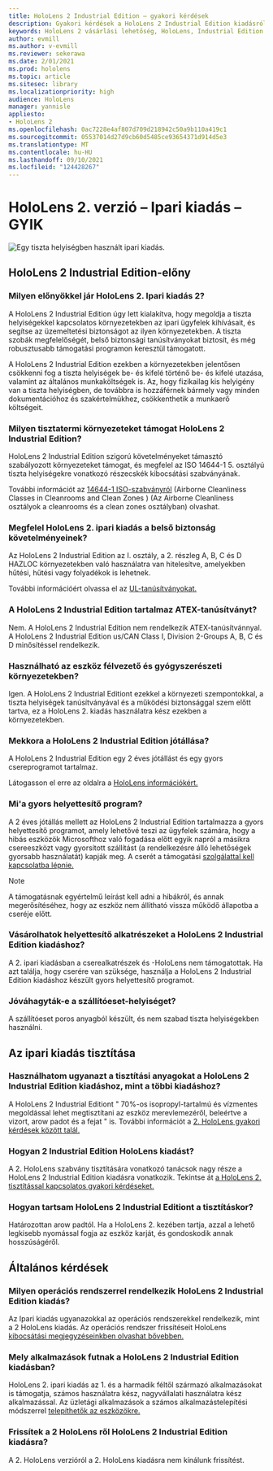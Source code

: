 ```yaml
---
title: HoloLens 2 Industrial Edition – gyakori kérdések
description: Gyakori kérdések a HoloLens 2 Industrial Edition kiadásról
keywords: HoloLens 2 vásárlási lehetőség, HoloLens, Industrial Edition
author: evmill
ms.author: v-evmill
ms.reviewer: sekerawa
ms.date: 2/01/2021
ms.prod: hololens
ms.topic: article
ms.sitesec: library
ms.localizationpriority: high
audience: HoloLens
manager: yannisle
appliesto:
- HoloLens 2
ms.openlocfilehash: 0ac7228e4af807d709d218942c50a9b110a419c1
ms.sourcegitcommit: 05537014d27d9cb60d5485ce93654371d914d5e3
ms.translationtype: MT
ms.contentlocale: hu-HU
ms.lasthandoff: 09/10/2021
ms.locfileid: "124428267"
---
```

# <a name="hololens-2---industrial-edition-faq"></a>HoloLens 2. verzió – Ipari kiadás – GYIK

![Egy tiszta helyiségben használt ipari kiadás.](./images/industrial-sku-with-remote-assist.png)

## <a name="hololens-2-industrial-edition-benefits"></a>HoloLens 2 Industrial Edition-előny

### <a name="what-benefits-does-hololens-2-industrial-edition-2-include"></a>Milyen előnyökkel jár HoloLens 2. Ipari kiadás 2?

A HoloLens 2 Industrial Edition úgy lett kialakítva, hogy megoldja a tiszta helyiségekkel kapcsolatos környezetekben az ipari ügyfelek kihívásait, és segítse az üzemeltetési biztonságot az ilyen környezetekben. A tiszta szobák megfelelőségét, belső biztonsági tanúsítványokat biztosít, és még robusztusabb támogatási programon keresztül támogatott.

A HoloLens 2 Industrial Edition ezekben a környezetekben jelentősen csökkenni fog a tiszta helyiségek be- és kifelé történő be- és kifelé utazása, valamint az általános munkaköltségek is. Az, hogy fizikailag kis helyigény van a tiszta helyiségben, de továbbra is hozzáférnek bármely vagy minden dokumentációhoz és szakértelmükhez, csökkenthetik a munkaerő költségeit.

### <a name="what-clean-room-environments-does-hololens-2-industrial-edition-support"></a>Milyen tisztatermi környezeteket támogat HoloLens 2 Industrial Edition?

HoloLens 2 Industrial Edition szigorú követelményeket támasztó szabályozott környezeteket támogat, és megfelel az ISO 14644-1 5. osztályú tiszta helyiségekre vonatkozó részecskék kibocsátási szabványának.

További információt az [14644-1 ISO-szabványról](https://www.iso.org/standard/53394.html) (Airborne Cleanliness Classes in Cleanrooms and Clean Zones ) (Az Airborne Cleanliness osztályok a cleanrooms és a clean zones osztályban) olvashat.

### <a name="does-hololens-2-industrial-edition-meet-requirements-for-intrinsic-safety"></a>Megfelel HoloLens 2. ipari kiadás a belső biztonság követelményeinek?

Az HoloLens 2 Industrial Edition az I. osztály, a 2. részleg A, B, C és D HAZLOC környezetekben való használatra van hitelesítve, amelyekben hűtési, hűtési vagy folyadékok is lehetnek.

További információért olvassa el az [UL-tanúsítványokat.](https://www.ul.com/services/ul-and-c-ul-hazardous-areas-certification-north-america?csrf-token=CIwNZNlR4XbisJF39I8yWnWX9wX4WFoz&amp;Search=UL+Class+I%2C+Dev+2+&amp;search-submit=Search)

### <a name="does-the-hololens-2-industrial-edition-hold-an-atex-certification"></a>A HoloLens 2 Industrial Edition tartalmaz ATEX-tanúsítványt?

Nem. A HoloLens 2 Industrial Edition nem rendelkezik ATEX-tanúsítvánnyal. A HoloLens 2 Industrial Edition us/CAN Class I, Division 2-Groups A, B, C és D minősítéssel rendelkezik.

### <a name="can-the-device-be-used-in-semiconductor-and-pharmaceutical-environments"></a>Használható az eszköz félvezető és gyógyszerészeti környezetekben?

Igen. A HoloLens 2 Industrial Editiont ezekkel a környezeti szempontokkal, a tiszta helyiségek tanúsítványával és a működési biztonsággal szem előtt tartva, ez a HoloLens 2. kiadás használatra kész ezekben a környezetekben.

### <a name="what-is-the-hololens-2-industrial-edition-warranty"></a>Mekkora a HoloLens 2 Industrial Edition jótállása?

A HoloLens 2 Industrial Edition egy 2 éves jótállást és egy gyors csereprogramot tartalmaz.

Látogasson el erre az oldalra a [HoloLens információkért.](https://support.microsoft.com/warranty)

### <a name="what39s-the-rapid-replacement-program"></a>Mi&#39;a gyors helyettesítő program?

A 2 éves jótállás mellett az HoloLens 2 Industrial Edition tartalmazza a gyors helyettesítő programot, amely lehetővé teszi az ügyfelek számára, hogy a hibás eszközök Microsofthoz való fogadása előtt egyik napról a másikra csereeszközt vagy gyorsított szállítást (a rendelkezésre álló lehetőségek gyorsabb használatát) kapják meg. A cserét a támogatási [szolgálattal kell kapcsolatba lépnie.](https://aka.ms/hololenssupport)

> [!NOTE]
> A támogatásnak egyértelmű leírást kell adni a hibákról, és annak megerősítéséhez, hogy az eszköz nem állítható vissza működő állapotba a cseréje előtt.

### <a name="can-i-purchase-replacement-parts-for-hololens-2-industrial-edition"></a>Vásárolhatok helyettesítő alkatrészeket a HoloLens 2 Industrial Edition kiadáshoz?

A 2. ipari kiadásban a cserealkatrészek és -HoloLens nem támogatottak. Ha azt találja, hogy cserére van szüksége, használja a HoloLens 2 Industrial Edition kiadáshoz készült gyors helyettesítő programot.

### <a name="is-the-carrying-case-clean-room-approved"></a>Jóváhagyták-e a szállítóeset-helyiséget?

A szállítóeset poros anyagból készült, és nem szabad tiszta helyiségekben használni.

## <a name="cleaning-the-industrial-edition"></a>Az ipari kiadás tisztítása

### <a name="can-i-use-the-same-cleaning-materials-for-hololens-2-industrial-edition-as-the-other-editions"></a>Használhatom ugyanazt a tisztítási anyagokat a HoloLens 2 Industrial Edition kiadáshoz, mint a többi kiadáshoz?

A HoloLens 2 Industrial Editiont &quot; 70%-os isopropyl-tartalmú és vízmentes megoldással lehet megtisztítani az eszköz merevlemezéről, beleértve a vizort, arow padot és a fejat &quot; is. További információt a [2. HoloLens gyakori kérdések között talál.](/hololens/hololens2-maintenance)

### <a name="how-do-i-clean-hololens-2-industrial-edition"></a>Hogyan 2 Industrial Edition HoloLens kiadást?

A 2. HoloLens szabvány tisztítására vonatkozó tanácsok nagy része a HoloLens 2 Industrial Edition kiadásra vonatkozik. Tekintse át [a HoloLens 2. tisztítással kapcsolatos gyakori kérdéseket.](/hololens/hololens2-maintenance)

### <a name="how-should-i-hold-hololens-2-industrial-edition-when-cleaning-it"></a>Hogyan tartsam HoloLens 2 Industrial Editiont a tisztításkor?

Határozottan arow padtól. Ha a HoloLens 2. kezében tartja, azzal a lehető legkisebb nyomással fogja az eszköz karját, és gondoskodik annak hosszúságéről.

## <a name="general-questions"></a>Általános kérdések

### <a name="what-operating-system-does-the-hololens-2-industrial-edition-have"></a>Milyen operációs rendszerrel rendelkezik HoloLens 2 Industrial Edition kiadás?

Az Ipari kiadás ugyanazokkal az operációs rendszerekkel rendelkezik, mint a 2 HoloLens kiadás. Az operációs rendszer frissítéseit HoloLens [kibocsátási megjegyzéseinkben olvashat bővebben.](hololens-release-notes.md)

### <a name="what-apps-can-run-on-the-hololens-2-industrial-edition"></a>Mely alkalmazások futnak a HoloLens 2 Industrial Edition kiadásban?

HoloLens 2. ipari kiadás az 1. és a harmadik féltől származó alkalmazásokat is támogatja, számos használatra kész, nagyvállalati használatra kész alkalmazással. Az üzletági alkalmazások a számos alkalmazástelepítési módszerrel [telepíthetők az eszközökre.](/hololens/app-deploy-overview)

### <a name="can-i-upgrade-from-hololens-2-to-hololens-2-industrial-edition"></a>Frissítek a 2 HoloLens ről HoloLens 2 Industrial Edition kiadásra?

A 2. HoloLens verzióról a 2. HoloLens kiadásra nem kínálunk frissítést.
